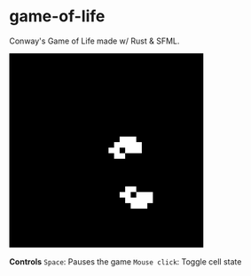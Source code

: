 # game-of-life
Conway's Game of Life made w/ Rust &amp; SFML.

![game-of-life demo](screenshots/demo.gif)

**Controls**
`Space`: Pauses the game
`Mouse click`: Toggle cell state

